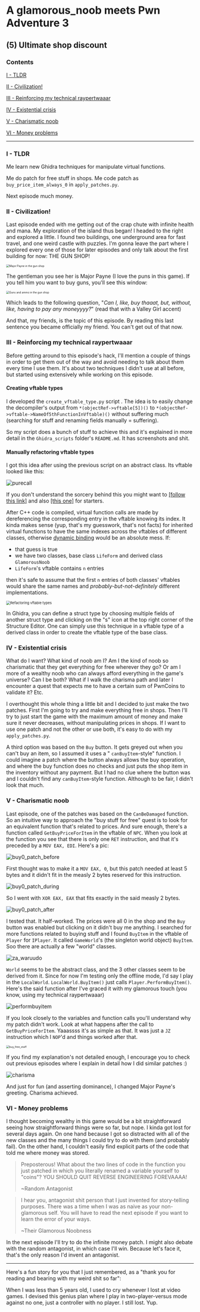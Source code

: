 # A glamorous_noob meets Pwn Adventure 3

## (5) Ultimate shop discount
### Contents
[I - TLDR](#i---tldr)

[II - Civilization!](#ii---civilization)

[III - Reinforcing my technical raypertwaaar](#iii---reinforcing-my-technical-raypertwaaar)

[IV - Existential crisis](#iv---existential-crisis)

[V - Charismatic noob](#v---charismatic-noob)

[VI - Money problems](#vi---money-problems)

------

### I - TLDR

Me learn new Ghidra techniques for manipulate virtual functions.

Me do patch for free stuff in shops. Me code patch as `buy_price_item_always_0` in `apply_patches.py`.

Next episode much money.

### II - Civilization!

Last episode ended with me getting out of the crap chute with infinite health and mana. My exploration of the island thus began! I headed to the right and explored a little. I found two buildings, one underground area for fast travel, and one weird castle with puzzles. I'm gonna leave the part where I explored every one of those for later episodes and only talk about the first building for now: THE GUN SHOP!

<img src="Images/Major_Payne.png" alt="Major Payne in the gun shop" style="zoom: 50%;" />

The gentleman you see her is Major Payne (I love the puns in this game). If you tell him you want to buy guns, you'll see this window:

<img src="Images/gunz_n_ammo.png" alt="Guns and ammo in the gun shop" style="zoom:50%;" />

Which leads to the following question, "*Can I, like, buy thaaat, but, without, like, having to pay any moneyyyy?*" (read that with a Valley Girl accent)

And that, my friends, is the topic of this episode. By reading this last sentence you became officially my friend. You can't get out of that now.

### III - Reinforcing my technical raypertwaaar 

Before getting around to this episode's hack, I'll mention a couple of things in order to get them out of the way and avoid needing to talk about them every time I use them. It's about two techniques I didn't use at all before, but started using extensively while working on this episode.

#### Creating vftable types

I developed the `create_vftable_type.py` script . The idea is to easily change the decompiler's output from `*(objectRef->vftable[5])()` to `*(objectRef->vftable->NameOf5thFunctionInVftable)()` without suffering much (searching for stuff and renaming fields manually = suffering).

So my script does a bunch of stuff to achieve this and it's explained in more detail in the `Ghidra_scripts` folder's `README.md`. It has screenshots and shit.

#### Manually refactoring vftable types

I got this idea after using the previous script on an abstract class. Its vftable looked like this:

![purecall](Images/purecall.png)

If you don't understand the sorcery behind this you might want to [[follow this link]](https://en.cppreference.com/w/cpp/language/abstract_class) and also [[this one]](https://www.geeksforgeeks.org/pure-virtual-functions-and-abstract-classes) for starters.

After C++ code is compiled, virtual function calls are made by dereferencing the corresponding entry in the vftable knowing its index. It kinda makes sense (yup, that's my guesswork, that's not facts) for inherited virtual functions to have the same indexes across the vftables of different classes, otherwise [dynamic binding](#https://en.wikipedia.org/wiki/Late_binding) would be an absolute mess. If:

- that guess is true
- we have two classes, base class `LifeForm` and derived class `GlamorousNoob`
- `LifeForm`'s vftable contains `n` entries

then it's safe to assume that the first `n` entries of both classes' vftables would share the same names and *probably-but-not-definitely* different implementations.

<img src="Images/Refactoring_vfables.png" alt="Refactoring vftable types" style="zoom: 67%;" />

In Ghidra, you can define a struct type by choosing multiple fields of another struct type and clicking on the "s" icon at the top right corner of the Structure Editor. One can simply use this technique in a vftable type of a derived class in order to create the vftable type of the base class.

### IV - Existential crisis

What do I want? What kind of noob am I? Am I the kind of noob so charismatic that they get everything for free wherever they go? Or am I more of a wealthy noob who can always afford everything in the game's universe? Can I be both? What if I walk the charisma path and later I encounter a quest that expects me to have a certain sum of PwnCoins to validate it? Etc.

I overthought this whole thing a little bit and I decided to just make the two patches. First I'm going to try and make everything free in shops. Then I'll try to just start the game with the maximum amount of money and make sure it never decreases, without manipulating prices in shops. If I want to use one patch and not the other or use both, it's easy to do with my `apply_patches.py`.

A third option was based on the `Buy` button. It gets greyed out when you can't buy an item, so I assumed it uses a " `canBuyItem`-style" function. I could imagine a patch where the button always allows the buy operation, and where the buy function does no checks and just puts the shop item in the inventory without any payment. But I had no clue where the button was and I couldn't find any `canBuyItem`-style function. Although to be fair, I didn't look that much.

### V - Charismatic noob

Last episode, one of the patches was based on the `CanBeDamaged` function. So an intuitive way to approach the "buy stuff for free" quest is to look for an equivalent function that's related to prices. And sure enough, there's a function called `GetBuyPriceForItem` in the vftable of `NPC`. When you look at the function you see that there is only one `RET` instruction, and that it's preceded by a `MOV EAX, EDI`. Here's a pic:

![buy0_patch_before](Images/buy0_patch_before.png)

First thought was to make it a `MOV EAX, 0`, but this patch needed at least 5 bytes and it didn't fit in the measly 2 bytes reserved for this instruction.

![buy0_patch_during](Images/buy0_patch_during.png)

So I went with `XOR EAX, EAX` that fits exactly in the said measly 2 bytes.

![buy0_patch_after](Images/buy0_patch_after.png)

I tested that. It half-worked. The prices were all 0 in the shop and the `Buy` button was enabled but clicking on it didn't buy me anything. I searched for more functions related to buying stuff and I found `BuyItem` in the vftable of `Player` for `IPlayer`. It called `GameWorld`'s (the singleton world object) `BuyItem`. Soo there are actually a few "world" classes.

![za_waruudo](Images/za_waruudo.png)

`World` seems to be the abstract class, and the 3 other classes seem to be derived from it. Since for now I'm testing only the offline mode, I'd say I play in the `LocalWorld`. `LocalWorld.BuyItem()` just calls `Player.PerformBuyItem()`. Here's the said function after I've graced it with my glamorous touch (you know, using my technical raypertwaaar)

![performbuyitem](Images/performbuyitem.png)

If you look closely to the variables and function calls you'll understand why my patch didn't work. Look at what happens after the call to `GetBuyPriceForItem`. Yaaassss it's as simple as that. It was just a `JZ` instruction which I `NOP`'d and things worked after that. 

<img src="Images/buy_free_stuff.png" alt="buy_free_stuff" style="zoom: 50%;" />

If you find my explanation's not detailed enough, I encourage you to check out previous episodes where I explain in detail how I did similar patches :)

![charisma](Images/charisma.png)

And just for fun (and asserting dominance), I changed Major Payne's greeting. Charisma achieved.

### VI - Money problems

I thought becoming wealthy in this game would be a bit straightforward seeing how straightforward things were so far, but nope. I kinda got lost for several days again. On one hand because I got so distracted with all of the new classes and the many things I could try to do with them (and probably fail). On the other hand, I couldn't easily find explicit parts of the code that told me where money was stored.

> Preposterous! What about the two lines of code in the function you just patched in which you literally renamed a variable yourself to "coins"? YOU SHOULD QUIT REVERSE ENGINEERING FOREVAAAA!
>
> ~Random Antagonist

> I hear you, antagonist shit person that I just invented for story-telling purposes. There was a time when I was as naive as your non-glamorous self. You will have to read the next episode if you want to learn the error of your ways.
>
> ~Their Glamorous Noobness

In the next episode I'll try to do the infinite money patch. I might also debate with the random antagonist, in which case I'll win. Because let's face it, that's the only reason I'd invent an antagonist.

--------------

Here's a fun story for you that I just remembered,  as a "thank you for reading and bearing with my weird shit so far":

When I was less than 5 years old, I used to cry whenever I lost at video games. I devised this genius plan where I play in two-player-versus mode against no one, just a controller with no player. I still lost. Yup.
